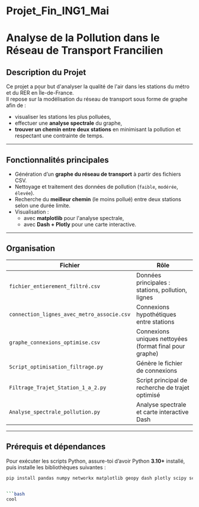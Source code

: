 # Projet_Fin_ING1_Mai

#  Analyse de la Pollution dans le Réseau de Transport Francilien

##  Description du Projet

Ce projet a pour but d'analyser la qualité de l'air dans les stations du métro et du RER en Île-de-France.  
Il repose sur la modélisation du réseau de transport sous forme de graphe afin de :
- visualiser les stations les plus polluées,
- effectuer une **analyse spectrale** du graphe,
- **trouver un chemin entre deux stations** en minimisant la pollution et respectant une contrainte de temps.

---

##  Fonctionnalités principales

- Génération d’un **graphe du réseau de transport** à partir des fichiers CSV.
- Nettoyage et traitement des données de pollution (`faible`, `modérée`, `élevée`).
- Recherche du **meilleur chemin** (le moins pollué) entre deux stations selon une durée limite.
- Visualisation :
  -  avec **matplotlib** pour l'analyse spectrale,
  -  avec **Dash + Plotly** pour une carte interactive.

---

##  Organisation

| Fichier | Rôle |
|--------|------|
| `fichier_entierement_filtré.csv` | Données principales : stations, pollution, lignes |
| `connection_lignes_avec_metro_associe.csv` | Connexions hypothétiques entre stations |
| `graphe_connexions_optimise.csv` | Connexions uniques nettoyées (format final pour graphe) |
| `Script_optimisation_filtrage.py` | Génère le fichier de connexions |
| `Filtrage_Trajet_Station_1_a_2.py` | Script principal de recherche de trajet optimisé |
| `Analyse_spectrale_pollution.py` | Analyse spectrale et carte interactive Dash |

---

##  Prérequis et dépendances

Pour exécuter les scripts Python, assure-toi d’avoir Python **3.10+** installé, puis installe les bibliothèques suivantes :

```bash
pip install pandas numpy networkx matplotlib geopy dash plotly scipy scikit-learn


```bash
cool
